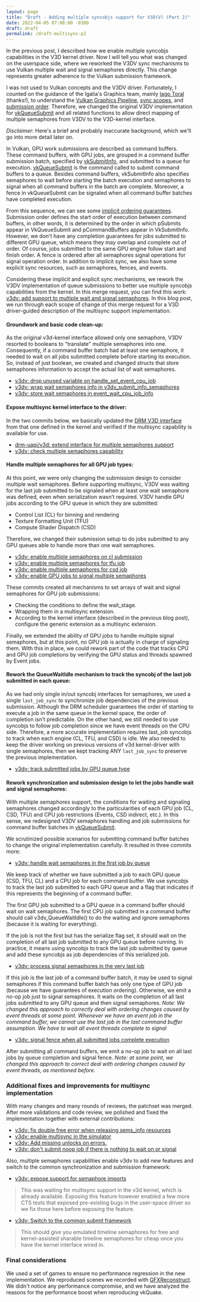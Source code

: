 ```yaml
---
layout: page
title: "Draft - Adding multiple syncobjs support for V3D(V) (Part 2)"
date: 2022-04-05 07:00:00 -0300
draft: draft
permalink: /draft-multisync-p2
---
```


In the previous post, I described how we enable multiple syncobjs capabilities
in the V3D kernel driver.  Now I will tell you what was changed on the
userspace side, where we reworked the V3DV sync mechanisms to use Vulkan
multiple wait and signal semaphores directly.  This change represents greater
adherence to the Vulkan submission framework.

I was not used to Vulkan concepts and the V3DV driver. Fortunately, I counted
on the guidance of the Igalia's Graphics team, mainly
[Iago Toral](https://blogs.igalia.com/itoral) (thanks!), to understand the
[Vulkan Graphics Pipeline](https://vulkan-tutorial.com/Drawing_a_triangle/Graphics_pipeline_basics/Introduction),
[sync scopes](https://www.khronos.org/registry/vulkan/specs/1.3-extensions/html/vkspec.html#synchronization-dependencies-scopes),
and [submission order](https://www.khronos.org/registry/vulkan/specs/1.3-extensions/html/vkspec.html#synchronization-submission-order).
Therefore, we changed the original V3DV implementation for
[vkQueueSubmit](https://www.khronos.org/registry/vulkan/specs/1.3-extensions/man/html/vkQueueSubmit.html)
and all related functions to allow direct mapping of multiple semaphores from
V3DV to the V3D-kernel interface.

*Disclaimer:* Here's a brief and probably inaccurate background, which we'll go into more detail later on.

In Vulkan, GPU work submissions are described as command buffers.  These
command buffers, with GPU jobs, are grouped in a command buffer submission
batch, specified by
[vkSubmitInfo](https://www.khronos.org/registry/vulkan/specs/1.3-extensions/man/html/VkSubmitInfo.html),
and submitted to a queue for execution.
[vkQueueSubmit](https://www.khronos.org/registry/vulkan/specs/1.3-extensions/man/html/vkQueueSubmit.html)
is the command called to submit command buffers to a queue.  Besides command
buffers, vkSubmitInfo also specifies semaphores to wait before starting the
batch execution and semaphores to signal when all command buffers in the batch
are complete. Moreover, a fence in vkQueueSubmit can be signaled when all
command buffer batches have completed execution.

From this sequence, we can see some [implicit ordering
guarantees](https://www.khronos.org/registry/vulkan/specs/1.3-extensions/html/vkspec.html#synchronization-implicit).
Submission order defines the start order of execution between command buffers,
in other words, it is determined by the order in which
pSubmits appear in VkQueueSubmit and pCommandBuffers appear in VkSubmitInfo.
However, we don't have any completion guarantees for jobs submitted to
different GPU queue, which means they may overlap and complete out of order. Of
course, jobs submitted to the same GPU engine follow start and finish order.
A fence is ordered after all semaphores signal operations for signal operation
order. In addition to implicit sync, we also have some explicit sync resources,
such as semaphores, fences, and events.

Considering these implicit and explicit sync mechanisms, we rework the V3DV
implementation of queue submissions to better use multiple syncobjs
capabilities from the kernel. In this merge request, you can find this work:
[v3dv: add support to multiple wait and signal
semaphores](https://gitlab.freedesktop.org/mesa/mesa/-/merge_requests/13178).
In this blog post, we run through each scope of change of this merge request
for a V3D driver-guided description of the multisync support implementation.

#### Groundwork and basic code clean-up:

As the original v3d-kernel interface allowed only one semaphore, V3DV
resorted to booleans to "translate" multiple semaphores into one.
Consequently, if a command buffer batch had at least one semaphore, it needed
to wait on all jobs submitted complete before starting its execution. So,
instead of just boolean, we created and changed structs that store semaphores
information to accept the actual list of wait semaphores.

- [v3dv: drop unused variable on handle\_set\_event\_cpu\_job](https://gitlab.freedesktop.org/mesa/mesa/-/commit/09991fc47bf2588dbb89a9e54644aa19a9170163)
- [v3dv: wrap wait semaphores info in v3dv\_submit\_info\_semaphores](https://gitlab.freedesktop.org/mesa/mesa/-/commit/d148379edf34d39a50bc7cb1c5398499acbfe670)
- [v3dv: store wait semaphores in event\_wait\_cpu\_job\_info](https://gitlab.freedesktop.org/mesa/mesa/-/commit/d5bd18fbb3002293853780b3988e5cb9313d226e)

#### Expose multisync kernel interface to the driver:

In the two commits below, we basically updated the
[DRM V3D interface](https://cgit.freedesktop.org/drm/drm-misc/tree/include/uapi/drm/v3d_drm.h)
from that one defined in the kernel and verified if the multisync capability
is available for use.

- [drm-uapi/v3d: extend interface for multiple semaphores support](https://gitlab.freedesktop.org/mesa/mesa/-/commit/264dedf690f47b5bad9f73cf71e4a051c88075e5)
- [v3dv: check multiple semaphores capability](https://gitlab.freedesktop.org/mesa/mesa/-/commit/85c49db10dd7d427cc91508327467431d9f25956)

#### Handle multiple semaphores for all GPU job types:

At this point, we were only changing the submission design to consider multiple
wait semaphores. Before supporting multisync, V3DV was waiting for the last job
submitted to be signaled when at least one wait semaphore was defined, even
when serialization wasn’t required. V3DV handle GPU jobs according to the GPU
queue in which they are submitted:

* Control List (CL) for binning and rendering
* Texture Formatting Unit (TFU)
* Compute Shader Dispatch (CSD)

Therefore, we changed their submission setup to do jobs submitted to any
GPU queues able to handle more than one wait semaphores.

- [v3dv: enable multiple semaphores on cl submission](https://gitlab.freedesktop.org/mesa/mesa/-/commit/ff8586c3452453527ae4c4d794edcb81ad65e661)
- [v3dv: enable multiple semaphores for tfu job](https://gitlab.freedesktop.org/mesa/mesa/-/commit/ad09e50129e8a46ef465fe3123e0ce87b5a11c79)
- [v3dv: enable multiple semaphores for csd job](https://gitlab.freedesktop.org/mesa/mesa/-/commit/a7052dcf2cfb54aa22f7c028420abc6a9ee44d78)
- [v3dv: enable GPU jobs to signal multiple semaphores](https://gitlab.freedesktop.org/mesa/mesa/-/commit/fd973218a6c95d09cad8558712756a772ae78f66)

These commits created all mechanisms to set arrays of wait and signal
semaphores for GPU job submissions:
* Checking the conditions to define the wait\_stage.
* Wrapping them in a multisync extension.
* According to the kernel interface (described in the previous blog post),
  configure the generic extension as a multisync extension. 

Finally, we extended the ability of GPU jobs to handle multiple signal
semaphores, but at this point, no GPU job is actually in charge of signaling
them. With this in place, we could rework part of the code that tracks CPU and
GPU job completions by verifying the GPU status and threads spawned by Event
jobs.

#### Rework the QueueWaitIdle mechanism to track the syncobj of the last job submitted in each queue:

As we had only single in/out syncobj interfaces for semaphores, we used a
single `last_job_sync` to synchronize job dependencies of the previous
submission. Although the DRM scheduler guarantees the order of starting to
execute a job in the same queue in the kernel space, the order of completion
isn’t predictable. On the other hand, we still needed to use syncobjs to follow
job completion since we have event threads on the CPU side. Therefore, a more
accurate implementation requires last\_job syncobjs to track when each engine
(CL, TFU, and CSD) is idle. We also needed to keep the driver working on
previous versions of v3d kernel-driver with single semaphores, then we kept
tracking ANY `last_job_sync` to preserve the previous implementation.

- [v3dv: track submitted jobs by GPU queue type](https://gitlab.freedesktop.org/mesa/mesa/-/commit/03a6a8274042af376b86c82ff6bbff9826a924b2)

#### Rework synchronization and submission design to let the jobs handle wait and signal semaphores:

With multiple semaphores support, the conditions for waiting and signaling
semaphores changed accordingly to the particularities of each GPU job (CL, CSD,
TFU) and CPU job restrictions (Events, CSD indirect, etc.). In this sense, we
redesigned V3DV semaphores handling and job submissions for command buffer
batches in
[vkQueueSubmit](https://www.khronos.org/registry/vulkan/specs/1.3-extensions/man/html/vkQueueSubmit.html).

We scrutinized possible scenarios for submitting command buffer batches to
change the original implementation carefully. It resulted in three commits
more:

- [v3dv: handle wait semaphores in the first job by queue](https://gitlab.freedesktop.org/mesa/mesa/-/commit/0ab98612ef6860751f6a5115229e561eab7bb890)

We keep track of whether we have submitted a job to each GPU queue (CSD, TFU,
CL) and a CPU job for each command buffer. We use syncobjs to track the last
job submitted to each GPU queue and a flag that indicates if this represents
the beginning of a command buffer.

The first GPU job submitted to a GPU queue in a command buffer should wait on
wait semaphores. The first CPU job submitted in a command buffer should call
v3dv\_QueueWaitIdle() to do the waiting and ignore semaphores (because it is
waiting for everything).

If the job is not the first but has the serialize flag set, it should wait on
the completion of all last job submitted to any GPU queue before running. In
practice, it means using syncobjs to track the last job submitted by queue and
add these syncobjs as job dependencies of this serialized job.

- [v3dv: process signal semaphores in the very last job](https://gitlab.freedesktop.org/mesa/mesa/-/commit/bce77e758acbb168de802d30fd0a6d6b7ea1d1a4)

If this job is the last job of a command buffer batch, it may be used to signal
semaphores if this command buffer batch has only one type of GPU job (because
we have guarantees of execution ordering). Otherwise, we emit a no-op job just
to signal semaphores. It waits on the completion of all last jobs submitted to any
GPU queue and then signal semaphores. *Note: We changed this approach to
correctly deal with ordering changes caused by event threads at some point.
Whenever we have an event job in the command buffer, we cannot use the last job
in the last command buffer assumption. We have to wait all event threads
complete to signal*

- [v3dv: signal fence when all submitted jobs complete execution](https://gitlab.freedesktop.org/mesa/mesa/-/commit/9319ffb53d1e9d54e05aaba250853f12a1562c5f)

After submitting all command buffers, we emit a no-op job to wait on all last
jobs by queue completion and signal fence. *Note: at some point, we changed
this approach to correct deal with ordering changes caused by event threads, as
mentioned before.*

### Additional fixes and improvements for multisync implementation

With many changes and many rounds of reviews, the patchset was merged. After
more validations and code review, we polished and fixed the implementation
together with external contributions:
- [v3dv: fix double free error when releasing sems\_info resources](https://gitlab.freedesktop.org/mesa/mesa/-/merge_requests/14736)
- [v3dv: enable multisync in the simulator](https://gitlab.freedesktop.org/mesa/mesa/-/merge_requests/14768)
- [v3dv: Add missing unlocks on errors.](https://gitlab.freedesktop.org/mesa/mesa/-/merge_requests/14663)
- [v3dv: don't submit noop job if there is nothing to wait on or signal](https://gitlab.freedesktop.org/mesa/mesa/-/merge_requests/14802)

Also, multiple semaphores capabilities enable v3dv to add new features and
switch to the common synchronization and submission framework:

- [v3dv: expose support for semaphore
  imports](https://gitlab.freedesktop.org/mesa/mesa/-/merge_requests/15342)
> This was waiting for multisync support in the v3d kernel, which is already
> available. Exposing this feature however enabled a few more CTS tests that
> exposed pre-existing bugs in the user-space driver so we fix those here
> before exposing the feature.

- [v3dv: Switch to the common submit
  framework](https://gitlab.freedesktop.org/mesa/mesa/-/merge_requests/15704)
> This should give you emulated timeline semaphores for free and
> kernel-assisted sharable timeline semaphores for cheap once you have the
> kernel interface wired in.

### Final considerations

We used a set of games to ensure no performance regression in the new implementation.
We reproduced scenes we recorded with
[GFXReconstruct](https://github.com/LunarG/gfxreconstruct). We didn't notice
any performance compromise, and we have analyzed the reasons for the
performance boost when reproducing vkQuake.
